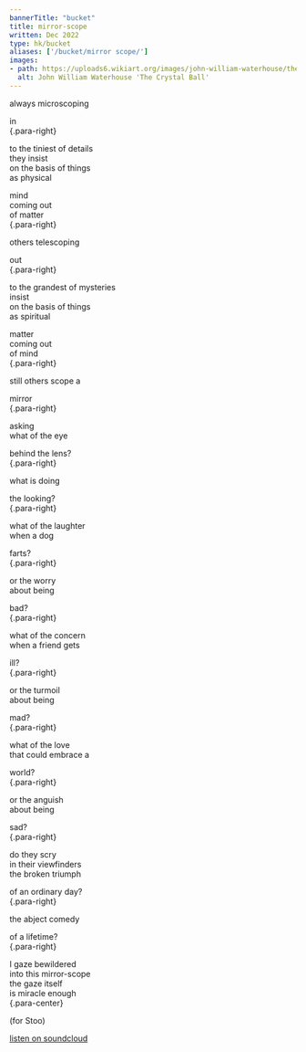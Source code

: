 ```yaml
---
bannerTitle: "bucket" 
title: mirror-scope
written: Dec 2022
type: hk/bucket
aliases: ['/bucket/mirror scope/']
images:
- path: https://uploads6.wikiart.org/images/john-william-waterhouse/the-crystal-ball-1902.jpg 
  alt: John William Waterhouse 'The Crystal Ball'
---
```


<div class="middle-strip">

always microscoping 

in   
{.para-right}

to the tiniest of details   
they insist   
on the basis of things   
as physical   

mind  
coming out  
of matter  
{.para-right}

others telescoping  

out  
{.para-right}

to the grandest of mysteries  
insist  
on the basis of things  
as spiritual  

matter  
coming out  
of mind  
{.para-right}

still others scope a  

mirror  
{.para-right}

asking  
what of the eye  

behind the lens?  
{.para-right}

what is doing  

the looking?  
{.para-right}

what of the laughter  
when a dog  

farts?  
{.para-right}

or the worry  
about being  

bad?  
{.para-right}

what of the concern  
when a friend gets  

ill?  
{.para-right}

or the turmoil  
about being  

mad?  
{.para-right}

what of the love  
that could embrace a  

world?  
{.para-right}

or the anguish  
about being  

sad?  
{.para-right}

do they scry  
in their viewfinders  
the broken triumph  

of an ordinary day?  
{.para-right}

the abject comedy  

of a lifetime?  
{.para-right}

I gaze bewildered  
into this mirror-scope  
the gaze itself  
is miracle enough  
{.para-center}


(for Stoo)

[listen on soundcloud](https://soundcloud.com/hughku/mirror-scope)
</div>
